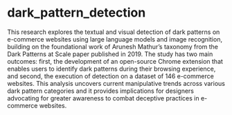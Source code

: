 # dark_pattern_detection
This research explores the textual and visual detection of dark patterns on e-commerce websites using large language models and image recognition, building on the foundational work of Arunesh Mathur’s taxonomy from the Dark Patterns at Scale paper published in 2019. The study has two main outcomes: first, the development of an open-source Chrome extension that enables users to identify dark patterns during their browsing experience, and second, the execution of detection on a dataset of 146 e-commerce websites. This analysis uncovers current manipulative trends across various dark pattern categories and it provides implications for designers advocating for greater awareness to combat deceptive practices in e-commerce websites.
